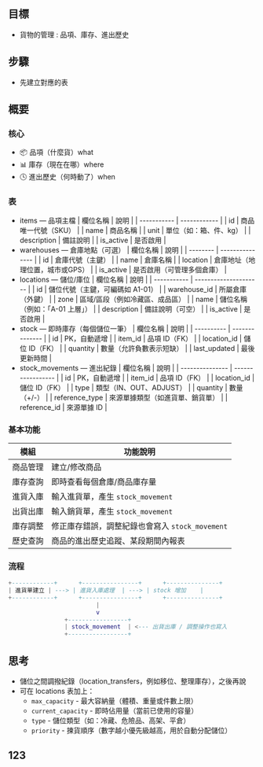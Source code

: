 ## 目標
- 貨物的管理 : 品項、庫存、進出歷史

## 步驟
- 先建立對應的表

## 概要
### 核心
- 📦 品項（什麼貨）what
- 📊 庫存（現在在哪）where
- 🕓 進出歷史（何時動了）when
### 表
- items — 品項主檔
| 欄位名稱        | 說明           |
| ----------- | ------------ |
| id          | 商品唯一代號（SKU）  |
| name        | 商品名稱         |
| unit        | 單位（如：箱、件、kg） |
| description | 備註說明         |
| is\_active  | 是否啟用         |
- warehouses — 倉庫地點（可選）
| 欄位名稱     | 說明              |
| -------- | --------------- |
| id       | 倉庫代號（主鍵）        |
| name     | 倉庫名稱            |
| location | 倉庫地址（地理位置，城市或GPS） |
| is_active | 是否啟用（可管理多個倉庫）   |
- locations — 儲位/庫位
| 欄位名稱        | 說明                    |
| ----------- | --------------------- |
| id          | 儲位代號（主鍵，可編碼如 A1-01） |
| warehouse_id | 所屬倉庫（外鍵）             |
| zone        | 區域/區段（例如冷藏區、成品區）     |
| name        | 儲位名稱（例如：「A-01 上層」）   |
| description | 備註說明（可空）             |
| is_active   | 是否啟用                 |
- stock — 即時庫存（每個儲位一筆）
| 欄位名稱       | 說明             |
| ---------- | -------------- |
| id         | PK，自動遞增        |
| item_id    | 品項 ID（FK）      |
| location_id | 儲位 ID（FK）     |
| quantity   | 數量（允許負數表示短缺）   |
| last_updated | 最後更新時間        |
- stock_movements — 進出紀錄
| 欄位名稱            | 說明                |
| --------------- | ----------------- |
| id              | PK，自動遞增           |
| item_id         | 品項 ID（FK）         |
| location_id     | 儲位 ID（FK）        |
| type            | 類型（IN、OUT、ADJUST） |
| quantity        | 數量（+/-）           |
| reference_type  | 來源單據類型（如進貨單、銷貨單）  |
| reference_id    | 來源單據 ID           |

### 基本功能
| 模組   | 功能說明                             |
| ---- | -------------------------------- |
| 商品管理 | 建立/修改商品                          |
| 庫存查詢 | 即時查看每個倉庫/商品庫存量                   |
| 進貨入庫 | 輸入進貨單，產生 `stock_movement`        |
| 出貨出庫 | 輸入銷貨單，產生 `stock_movement`        |
| 庫存調整 | 修正庫存錯誤，調整紀錄也會寫入 `stock_movement` |
| 歷史查詢 | 商品的進出歷史追蹤、某段期間內報表                |
### 流程
```lua
+------------+      +----------------+      +---------------+
| 進貨單建立 | ---> | 進貨入庫處理  | ---> | stock 增加    |
+------------+      +----------------+      +---------------+
                         |
                         v
                +-----------------+
                | stock_movement  | <--- 出貨出庫 / 調整操作也寫入
                +-----------------+
```

## 思考
- 儲位之間調撥紀錄（location_transfers，例如移位、整理庫存），之後再說
- 可在 locations 表加上：
  - `max_capacity` - 最大容納量（體積、重量或件數上限）
  - `current_capacity` - 即時佔用量（當前已使用的容量）
  - `type` - 儲位類型（如：冷藏、危險品、高架、平倉）
  - `priority` - 揀貨順序（數字越小優先級越高，用於自動分配儲位）


## 123